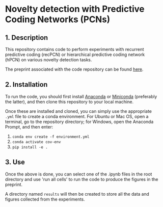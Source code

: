 # Novelty detection with Predictive Coding Networks (PCNs)

## 1. Description
This repository contains code to perform experiments with recurrent predictive coding (recPCN) or hierarchical predictive coding network (hPCN) on various novelty detection tasks.

The preprint associated with the code repository can be found [here]().

## 2. Installation
To run the code, you should first install [Anaconda](https://www.anaconda.com/) or [Miniconda](https://conda.io/miniconda.html) (preferably the latter), 
and then clone this repository to your local machine.

Once these are installed and cloned, you can simply use the appropriate `.yml` file to create a conda environment. 
For Ubuntu or Mac OS, open a terminal, go to the repository directory; for Windows, open the Anaconda Prompt, and then enter:

1. `conda env create -f environment.yml`  
2. `conda activate cov-env`
3. `pip install -e .`  

## 3. Use
Once the above is done, you can select one of the .ipynb files in the root directory and use 'run all cells' to run the code to produce the figures in the preprint.

A directory named `results` will then be created to store all the data and figures collected from the experiments.
